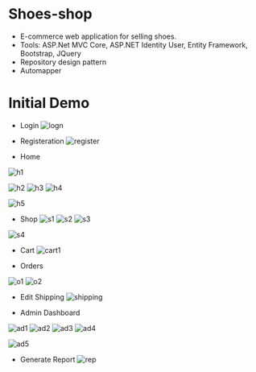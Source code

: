 # Shoes-shop
- E-commerce web application for selling shoes. 
- Tools: ASP.Net MVC Core, ASP.NET Identity User, Entity Framework, Bootstrap, JQuery
- Repository design pattern
- Automapper
# Initial Demo 
- Login
![logn](https://user-images.githubusercontent.com/57669085/202851009-671a84a1-b835-497e-9a8a-2652ad7ecd91.PNG)
- Registeration
![register](https://user-images.githubusercontent.com/57669085/202851028-edb8201c-38d9-4ba6-8e83-1ca9072e7ad2.PNG)


- Home

![h1](https://user-images.githubusercontent.com/57669085/202851045-66fbff59-4d25-4151-89e6-039c96ae7234.PNG)

![h2](https://user-images.githubusercontent.com/57669085/202851048-84f75c42-1f67-4568-ba17-3c1465cd7c33.PNG)
![h3](https://user-images.githubusercontent.com/57669085/202851052-225a20f6-f039-4c8a-9a9f-c6cdf7f32e4d.PNG)
![h4](https://user-images.githubusercontent.com/57669085/202851079-88de7c66-bc57-4649-8b02-812f2a2ab033.PNG)

![h5](https://user-images.githubusercontent.com/57669085/202851068-1e5f1ae1-aa88-4815-81bb-c7307df324b9.PNG)
- Shop
![s1](https://user-images.githubusercontent.com/57669085/202851101-a1dfc015-8d09-4038-ae07-abf82cb2ad62.PNG)
![s2](https://user-images.githubusercontent.com/57669085/202851104-4c9c7464-1ad0-4dfe-8259-472429fcbe77.PNG)
![s3](https://user-images.githubusercontent.com/57669085/202851108-16c4f703-0109-4202-b915-f0e3a71d28ec.PNG)

![s4](https://user-images.githubusercontent.com/57669085/202851113-adadc49d-e7d4-4cf1-990d-e15439ba1eb9.PNG)


- Cart
![cart1](https://user-images.githubusercontent.com/57669085/202851127-c2600c2c-2c4d-40e6-b65e-c37e53712bf6.PNG)

- Orders

![o1](https://user-images.githubusercontent.com/57669085/202851154-bb2c9e72-d7a5-49c0-82fd-2f91bfe9252d.PNG)
![o2](https://user-images.githubusercontent.com/57669085/202851160-977c64ac-40ee-4071-8cf9-4271ead03a23.PNG)

- Edit Shipping 
![shipping](https://user-images.githubusercontent.com/57669085/202851223-de2aa017-0880-49b4-ab12-c6e2928b04b4.PNG)


- Admin Dashboard

![ad1](https://user-images.githubusercontent.com/57669085/202851243-fd7b47dc-7a0d-4b47-992e-0675cbd4bde8.PNG)
![ad2](https://user-images.githubusercontent.com/57669085/202851245-ab9ea5eb-a071-4b96-b2d6-20d80e1b568d.PNG)
![ad3](https://user-images.githubusercontent.com/57669085/202851248-4a228691-f3d3-4bc6-910e-2faf23c7cd87.PNG)
![ad4](https://user-images.githubusercontent.com/57669085/202851251-9743ae65-f985-48f2-b4f6-3c47eb66b18d.PNG)

![ad5](https://user-images.githubusercontent.com/57669085/202851254-558a9d8b-06bb-48b1-88db-8d23e8388608.PNG)


- Generate Report
![rep](https://user-images.githubusercontent.com/57669085/202851285-b41a8b61-5e58-475c-bd80-099610e109eb.PNG)
